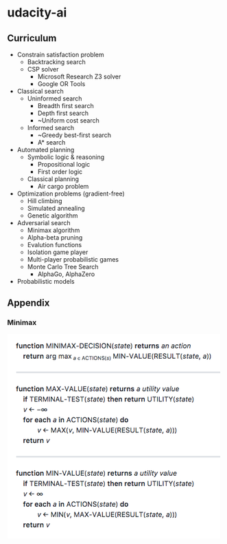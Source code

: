 # udacity-ai

## Curriculum

* Constrain satisfaction problem
  * Backtracking search
  * CSP solver
    * Microsoft Research Z3 solver
    * Google OR Tools
* Classical search
  * Uninformed search
    * Breadth first search
    * Depth first search
    * ~Uniform cost search
  * Informed search
    * ~Greedy best-first search
    * A* search
* Automated planning
  * Symbolic logic & reasoning
    * Propositional logic
    * First order logic
  * Classical planning
    * Air cargo problem
* Optimization problems (gradient-free)
  * Hill climbing
  * Simulated annealing
  * Genetic algorithm
* Adversarial search
  * Minimax algorithm
  * Alpha-beta pruning
  * Evalution functions
  * Isolation game player
  * Multi-player probabilistic games
  * Monte Carlo Tree Search
    * AlphaGo, AlphaZero
* Probabilistic models   

## Appendix
### Minimax
![minimax-decision](img/minimax-decision.png)